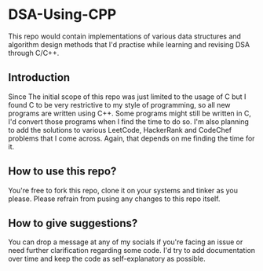 # DSA-Using-CPP
This repo would contain implementations of various data structures and algorithm design methods that I'd practise while learning and revising DSA through C/C++.

## Introduction
Since The initial scope of this repo was just limited to the usage of C but I found C to be very restrictive to my style of programming, so all new programs are written using C++.
Some programs might still be written in C, I'd convert those programs when I find the time to do so. I'm also planning to add the solutions to various LeetCode, HackerRank and CodeChef problems
that I come across. Again, that depends on me finding the time for it.

## How to use this repo?
You're free to fork this repo, clone it on your systems and tinker as you please. Please refrain from pusing any changes to this repo itself.

## How to give suggestions?
You can drop a message at any of my socials if you're facing an issue or need further clarification regarding some code. I'd try to add documentation over time and keep the code as
self-explanatory as possible.
